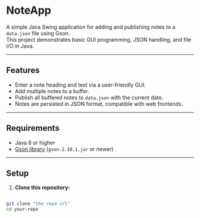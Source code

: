 # NoteApp

A simple Java Swing application for adding and publishing notes to a `data.json` file using Gson.  
This project demonstrates basic GUI programming, JSON handling, and file I/O in Java.

---

## Features

- Enter a note heading and text via a user-friendly GUI.
- Add multiple notes to a buffer.
- Publish all buffered notes to `data.json` with the current date.
- Notes are persisted in JSON format, compatible with web frontends.

---

## Requirements

- Java 8 or higher
- [Gson library](https://github.com/google/gson) (`gson-2.10.1.jar` or newer)

---

## Setup

1. **Clone this repository:**

``` bash

git clone "the repo url"
cd your-repo
```
